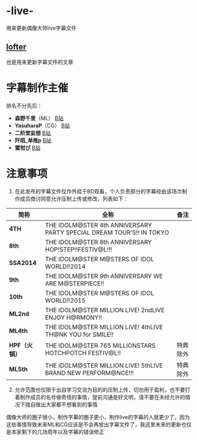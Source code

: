 # -live-
用来更新偶像大师live字幕文件
## [lofter](https://staffsang.lofter.com/post/1f27d791_11a76b36)
也是用来更新字幕文件的文章 

# 字幕制作主催 
排名不分先后：
- **森野千里**（ML） [B站](https://space.bilibili.com/2724452/)  
- **YasuharaP**（CG） [B站](https://space.bilibili.com/205085081/)  
- **二阶堂妄想** [B站](https://space.bilibili.com/258357/)  
- **阡陌_单推p** [B站](https://space.bilibili.com/19555904/)  
- **蜜柑ぴ** [B站](https://space.bilibili.com/14971167/)  

# 注意事项
1. 在此发布的字幕文件仅作外挂于BD观看，个人负责部分的字幕经由该场次制作成员商讨同意允许压制上传或修改，列表如下：

|      简称      |                                全称                                   |    备注    |
|---------------|-----------------------------------------------------------------------|-----------|
|**4TH**        | THE IDOLM@STER 4th ANNIVERSARY PARTY SPECIAL DREAM TOUR’S!! IN TOKYO  |
|**8th**        | THE IDOLM@STER 8th ANNIVERSARY HOP!STEP!!FESTIV@L!!!                  |
|**SSA2014**    | THE IDOLM@STER M@STERS OF IDOL WORLD!!2014                            |
|**9th**        | THE IDOLM@STER 9th ANNIVERSARY WE ARE M@STERPIECE!!                   |
|**10th**       | THE IDOLM@STER M@STERS OF IDOL WORLD!!2015                            |
|**ML2nd**      | THE IDOLM@STER MILLION LIVE! 2ndLIVE ENJOY H@RMONY!!                  |
|**ML4th**      | THE IDOLM@STER MILLION LIVE! 4thLIVE TH@NK YOU for SMILE!!            |
|**HPF（火锅）** | THE IDOLM@STER 765 MILLIONSTARS HOTCHPOTCH FESTIV@L!!                 |  特典除外  |
|**ML5th**      | THE IDOLM@STER MILLION LIVE! 5thLIVE BRAND NEW PERFORM@NCE!!!         |  特典除外  |

2. 允许范围也仅限于出自学习交流为目的的压制上传，切勿用于盈利，也不要打着制作成员的名号做奇怪的事情，提前沟通是好文明，请不要在未经允许的情况下擅自做出大家都不想看到的事情  

偶像大师的圈子很小，制作字幕的圈子更小，制作live的字幕的人就更少了，因为这些事情导致未来ML和CG应该是不会再放出字幕文件了，我这里未来的更新也仅是本家剩下的几场周年以及字幕的错误修正
